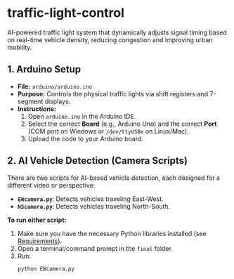 # traffic-light-control
AI-powered traffic light system that dynamically adjusts signal timing based on real-time vehicle density, reducing congestion and improving urban mobility.


## 1. Arduino Setup

- **File:** `arduino/arduino.ino`  
- **Purpose:** Controls the physical traffic lights via shift registers and 7-segment displays.  
- **Instructions:**
  1. Open `arduino.ino` in the Arduino IDE.
  2. Select the correct **Board** (e.g., Arduino Uno) and the correct **Port** (COM port on Windows or `/dev/ttyUSBx` on Linux/Mac).
  3. Upload the code to your Arduino board.

## 2. AI Vehicle Detection (Camera Scripts)

There are two scripts for AI-based vehicle detection, each designed for a different video or perspective:

- **`EWcamera.py`**: Detects vehicles traveling East-West.  
- **`NScamera.py`**: Detects vehicles traveling North-South.

**To run either script:**

1. Make sure you have the necessary Python libraries installed (see [Requirements](#requirements)).
2. Open a terminal/command prompt in the `final` folder.
3. Run:
   ```bash
   python EWcamera.py
